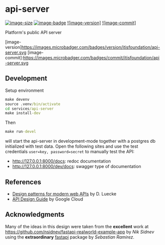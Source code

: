 # api-server

[![image-size]](https://microbadger.com/images/itisfoundation/api-server. "More on itisfoundation/api-server.:staging-latest image")
[![image-badge]](https://microbadger.com/images/itisfoundation/api-server "More on Public API Server image in registry")
[![image-version]](https://microbadger.com/images/itisfoundation/api-server "More on Public API Server image in registry")
[![image-commit]](https://microbadger.com/images/itisfoundation/api-server "More on Public API Server image in registry")

Platform's public API server

<!-- Add badges urls here-->
[image-size]:https://img.shields.io/microbadger/image-size/itisfoundation/api-server./staging-latest.svg?label=api-server.&style=flat
[image-badge]:https://images.microbadger.com/badges/image/itisfoundation/api-server.svg
[image-version]https://images.microbadger.com/badges/version/itisfoundation/api-server.svg
[image-commit]:https://images.microbadger.com/badges/commit/itisfoundation/api-server.svg
<!------------------------->

## Development

Setup environment

```cmd
make devenv
source .venv/bin/activate
cd services/api-server
make install-dev
```

Then

```cmd
make run-devel
```

will start the api-server in development-mode together with a postgres db initialized with test data. Open the following sites and use the test credentials ``user=key, password=secret`` to manually test the API:

- http://127.0.0.1:8000/docs: redoc documentation
- http://127.0.0.1:8000/dev/docs: swagger type of documentation

## References

- [Design patterns for modern web APIs](https://blog.feathersjs.com/design-patterns-for-modern-web-apis-1f046635215) by D. Luecke
- [API Design Guide](https://cloud.google.com/apis/design/) by Google Cloud

## Acknowledgments

  Many of the ideas in this design were taken from the **excellent** work at https://github.com/nsidnev/fastapi-realworld-example-app by *Nik Sidnev* using the **extraordinary** [fastapi](https://fastapi.tiangolo.com/) package by *Sebastian Ramirez*.
